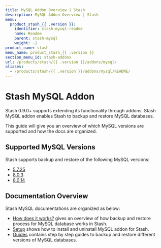 ```yaml
---
title: MySQL Addon Overview | Stash
description: MySQL Addon Overview | Stash
menu:
  product_stash_{{ .version }}:
    identifier: stash-mysql-readme
    name: Readme
    parent: stash-mysql
    weight: -1
product_name: stash
menu_name: product_stash_{{ .version }}
section_menu_id: stash-addons
url: /products/stash/{{ .version }}/addons/mysql/
aliases:
  - /products/stash/{{ .version }}/addons/mysql/README/
---
```


# Stash MySQL Addon

Stash 0.9.0+ supports extending its functionality through addons. Stash MySQL addon enables Stash to backup and restore MySQL databases.

This guide will give you an overview of which MySQL versions are supported and how the docs are organized.

## Supported MySQL Versions

Stash supports backup and restore of the following MySQL versions:

- [5.7.25](/docs/addons/mysql/guides/5.7.25/mysql.md)
- [8.0.3](/docs/addons/mysql/guides/8.0.3/mysql.md)
- [8.0.14](/docs/addons/mysql/guides/8.0.14/mysql.md)

## Documentation Overview

Stash MySQL documentations are organized as below:

- [How does it works?](/docs/addons/mysql/overview.md) gives an overview of how backup and restore process for MySQL database works in Stash.
- [Setup](/docs/addons/mysql/setup/install.md) shows how to install and uninstall MySQL addon for Stash.
- [Guides](/docs/addons/mysql/guides/8.0.14/mysql.md) contains step by step guides to backup and restore different versions of MySQL databases.
